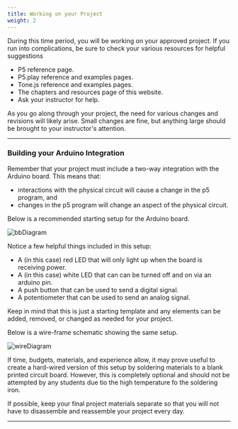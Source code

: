 ```yaml
---
title: Working on your Project
weight: 2
---
```


During this time period, you will be working on your approved project. If you run into complications, be sure to check your various resources for helpful suggestions

* P5 reference page.
* P5.play reference and examples pages.
* Tone.js reference and examples pages.
* The chapters and resources page of this website.
* Ask your instructor for help.

As you go along through your project, the need for various changes and revisions will likely arise. Small changes are fine, but anything large should be brought to your instructor's attention. 

---

### Building your Arduino Integration

Remember that your project must include a two-way integration with the Arduino board. This means that:

* interactions with the physical circuit will cause a change in the p5 program, and
* changes in the p5 program will change an aspect of the physical circuit.

Below is a recommended starting setup for the Arduino board. 

![bbDiagram](/images/graphics/final_board_bb.png)

Notice a few helpful things included in this setup:

* A (in this case) red LED that will only light up when the board is receiving power.
* A (in this case) white LED that can can be turned off and on via an arduino pin.
* A push button that can be used to send a digital signal.
* A potentiometer that can be used to send an analog signal.

Keep in mind that this is just a starting template and any elements can be added, removed, or changed as needed for your project.

Below is a wire-frame schematic showing the same setup.

![wireDiagram](/images/graphics/final_board_wire.png)

If time, budgets, materials, and experience allow, it may prove useful to create a hard-wired version of this setup by soldering materials to a blank printed circuit board. However, this is completely optional and should not be attempted by any students due tio the high temperature fo the soldering iron. 

If possible, keep your final project materials separate so that you will not have to disassemble and reassemble your project every day.

---

